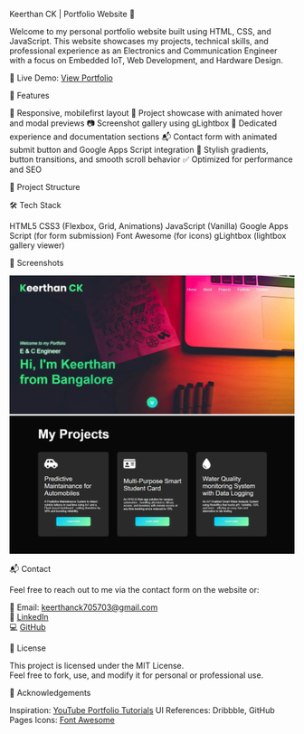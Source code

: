 Keerthan CK | Portfolio Website 💼

Welcome to my personal portfolio website built using HTML, CSS, and JavaScript. This website showcases my projects, technical skills, and professional experience as an Electronics and Communication Engineer with a focus on Embedded IoT, Web Development, and Hardware Design.

🔗 Live Demo: [View Portfolio](https://keerthanck.netlify.app)


🚀 Features

 🔧 Responsive, mobilefirst layout
 📂 Project showcase with animated hover and modal previews
 📷 Screenshot gallery using gLightbox
 📄 Dedicated experience and documentation sections
 📬 Contact form with animated submit button and Google Apps Script integration
 🌈 Stylish gradients, button transitions, and smooth scroll behavior
 ✅ Optimized for performance and SEO


📁 Project Structure



🛠️ Tech Stack

 HTML5
 CSS3 (Flexbox, Grid, Animations)
 JavaScript (Vanilla)
 Google Apps Script (for form submission)
 Font Awesome (for icons)
 gLightbox (lightbox gallery viewer)


📸 Screenshots

<img src="images/screenshot1.webp" width="600">
<img src="images/screenshot2.webp" width="600">


📬 Contact

Feel free to reach out to me via the contact form on the website or:

 📧 Email: keerthanck705703@gmail.com  
 🔗 [LinkedIn](https://linkedin.com/in/keerthanckece)  
 💻 [GitHub](https://github.com/Keerthan-CK/keerthan-ck-portfolio)


🔐 License

This project is licensed under the MIT License.  
Feel free to fork, use, and modify it for personal or professional use.


🙌 Acknowledgements

 Inspiration: [YouTube Portfolio Tutorials](https://www.youtube.com/watch?v=0YFrGy_mzjY)
 UI References: Dribbble, GitHub Pages
 Icons: [Font Awesome](https://fontawesome.com)
